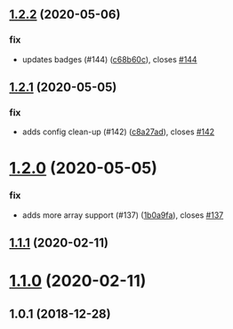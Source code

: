## [1.2.2](https://github.com/yowainwright/deep-confluence/compare/1.2.1...1.2.2) (2020-05-06)


### fix

* updates badges (#144) ([c68b60c](https://github.com/yowainwright/deep-confluence/commit/c68b60c2cc9eebbdf9296dd7d139f07f28e862a9)), closes [#144](https://github.com/yowainwright/deep-confluence/issues/144)



## [1.2.1](https://github.com/yowainwright/deep-confluence/compare/1.2.0...1.2.1) (2020-05-05)


### fix

* adds config clean-up (#142) ([c8a27ad](https://github.com/yowainwright/deep-confluence/commit/c8a27ad27a95e6bc02d6ef1a47819860c4dd746f)), closes [#142](https://github.com/yowainwright/deep-confluence/issues/142)



# [1.2.0](https://github.com/yowainwright/deep-confluence/compare/1.1.1...1.2.0) (2020-05-05)


### fix

* adds more array support (#137) ([1b0a9fa](https://github.com/yowainwright/deep-confluence/commit/1b0a9fa42b9ac51040f018ae98a0b45a29d11f29)), closes [#137](https://github.com/yowainwright/deep-confluence/issues/137)



## [1.1.1](https://github.com/yowainwright/deep-confluence/compare/1.1.0...1.1.1) (2020-02-11)




# [1.1.0](https://github.com/yowainwright/deep-confluence/compare/1.0.1...1.1.0) (2020-02-11)




## 1.0.1 (2018-12-28)




